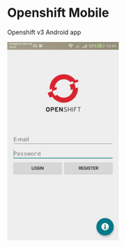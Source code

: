 # Openshift Mobile

Openshift v3 Android app

<img src="https://github.com/jsvgoncalves/openshift-android/blob/master/docs/img/login.jpg" width="256">
